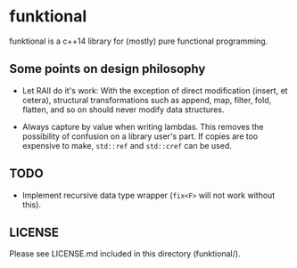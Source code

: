 # funktional

funktional is a c++14 library for (mostly) pure functional programming.

## Some points on design philosophy

- Let RAII do it's work: With the exception of direct modification (insert, et cetera), structural
  transformations such as append, map, filter, fold, flatten, and so on should never modify data structures.

- Always capture by value when writing lambdas. This removes the possibility of confusion on a library user's part. If
  copies are too expensive to make, `std::ref` and `std::cref` can be used.

## TODO
- Implement recursive data type wrapper (`fix<F>` will not work without this).

## LICENSE

Please see LICENSE.md included in this directory (funktional/).

